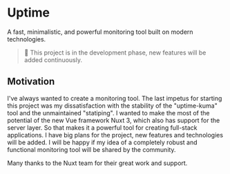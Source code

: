 # Uptime
A fast, minimalistic, and powerful monitoring tool built on modern technologies.

> 🚧 This project is in the development phase, new features will be added continuously.

## Motivation
I've always wanted to create a monitoring tool. The last impetus for starting this project was my dissatisfaction with
the stability of the "uptime-kuma" tool and the unmaintained "statiping". 
I wanted to make the most of the potential of the new Vue framework Nuxt 3, which also has support for the server layer. 
So that makes it a powerful tool for creating full-stack applications. I have big plans for the project, 
new features and technologies will be added. I will be happy if my idea of a completely robust and functional 
monitoring tool will be shared by the community.

Many thanks to the Nuxt team for their great work and support.
